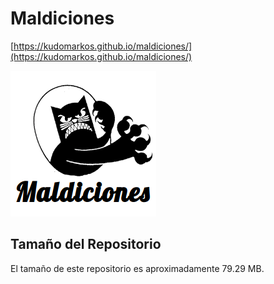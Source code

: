 # Maldiciones

[https://kudomarkos.github.io/maldiciones/](https://kudomarkos.github.io/maldiciones/)

![logo](./static_images/logo_maldiciones.png)

## Tamaño del Repositorio
El tamaño de este repositorio es aproximadamente 79.29 MB.
